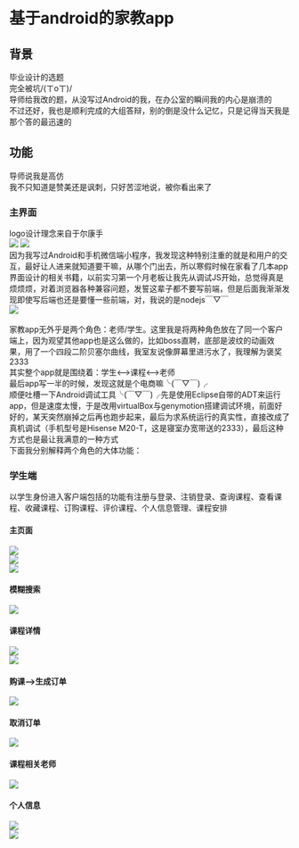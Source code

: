 # 基于android的家教app
## 背景
毕业设计的选题<br>
完全被坑/(ㄒoㄒ)/<br>
导师给我改的题，从没写过Android的我，在办公室的瞬间我的内心是崩溃的<br>
不过还好，我也是顺利完成的大组答辩，别的倒是没什么记忆，只是记得当天我是那个答的最迅速的<br>
## 功能
导师说我是高仿<br>
我不只知道是赞美还是讽刺，只好苦涩地说，被你看出来了<br>
### 主界面
logo设计理念来自于尔康手<br>
![](https://github.com/zhulinmx/ptutor/blob/project_img/Screenshot_2017-05-29-17-13-34.png)
![](https://github.com/zhulinmx/ptutor/blob/project_img/Screenshot_2017-05-29-13-16-22.png) <br>
因为我写过Android和手机微信端小程序，我发现这种特别注重的就是和用户的交互，最好让人进来就知道要干嘛，从哪个门出去，所以寒假时候在家看了几本app界面设计的相关书籍，以前实习第一个月老板让我先从调试JS开始，总觉得真是烦烦烦，对着浏览器各种兼容问题，发誓这辈子都不要写前端，但是后面我渐渐发现即使写后端也还是要懂一些前端，对，我说的是nodejs￣▽￣ <br>
![](https://github.com/zhulinmx/ptutor/blob/project_img/Screenshot_2017-05-29-13-15-47.png) <br>
<br>家教app无外乎是两个角色：老师/学生。这里我是将两种角色放在了同一个客户端上，因为观望其他app也是这么做的，比如boss直聘，底部是波纹的动画效果，用了一个四段二阶贝塞尔曲线，我室友说像屏幕里进污水了，我理解为褒奖2333 <br>
其实整个app就是围绕着：学生<-->课程<-->老师 <br>
最后app写一半的时候，发现这就是个电商嘛╰(￣▽￣)╭ <br>
顺便吐槽一下Android调试工具╰(￣▽￣)╭先是使用Eclipse自带的ADT来运行app，但是速度太慢，于是改用virtualBox与genymotion搭建调试环境，前面好好的，某天突然崩掉之后再也跑步起来，最后为求系统运行的真实性，直接改成了真机调试（手机型号是Hisense M20-T，这是寝室办宽带送的2333），最后这种方式也是最让我满意的一种方式 <br>
下面我分别解释两个角色的大体功能：
### 学生端
以学生身份进入客户端包括的功能有注册与登录、注销登录、查询课程、查看课程、收藏课程、订购课程、评价课程、个人信息管理、课程安排 <br>
#### 主页面
![](https://github.com/zhulinmx/ptutor/blob/project_img/Screenshot_2017-05-28-20-11-24.png) <br>
![](https://github.com/zhulinmx/ptutor/blob/project_img/Screenshot_2017-05-29-13-30-11.png) <br>
![](https://github.com/zhulinmx/ptutor/blob/project_img/Screenshot_2017-05-29-13-50-19.png) <br>
#### 模糊搜索
![](https://github.com/zhulinmx/ptutor/blob/project_img/Screenshot_2017-05-30-13-43-43.png) <br>
#### 课程详情
![](https://github.com/zhulinmx/ptutor/blob/project_img/Screenshot_2017-05-28-20-13-55.png) <br>
![](https://github.com/zhulinmx/ptutor/blob/project_img/Screenshot_2017-05-29-13-30-40.png) <br>
#### 购课-->生成订单
![](https://github.com/zhulinmx/ptutor/blob/project_img/Screenshot_2017-05-30-00-10-55.png) <br>
#### 取消订单
![](https://github.com/zhulinmx/ptutor/blob/project_img/Screenshot_2017-05-01-02-25-24.png) <br>
#### 课程相关老师
![](https://github.com/zhulinmx/ptutor/blob/project_img/Screenshot_2017-05-28-20-12-51.png) <br>
#### 个人信息
![](https://github.com/zhulinmx/ptutor/blob/project_img/Screenshot_2017-05-30-00-02-58.png) <br>
![](https://github.com/zhulinmx/ptutor/blob/project_img/Screenshot_2017-05-28-20-12-51.png) <br>









